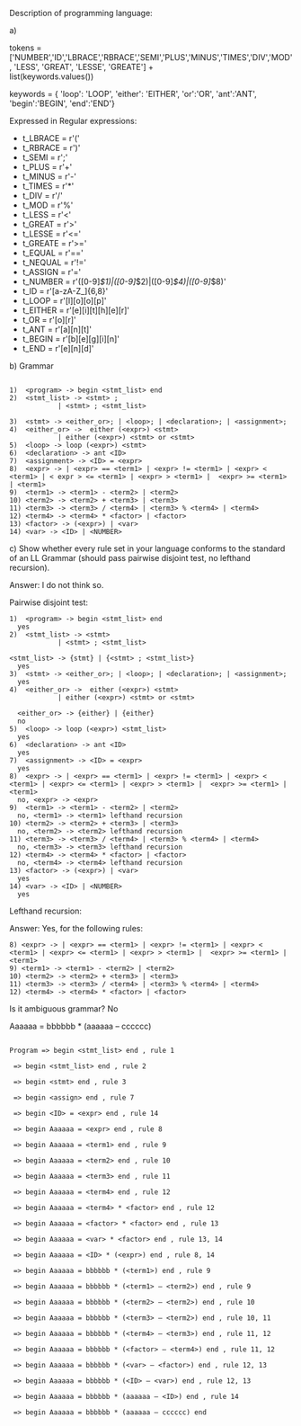 Description of programming language:

a)

tokens = ['NUMBER','ID','LBRACE','RBRACE','SEMI','PLUS','MINUS','TIMES','DIV','MOD', 'LESS', 'GREAT', 'LESSE', 'GREATE'] + \
  list(keywords.values())

keywords = { 'loop': 'LOOP', 'either': 'EITHER', 'or':'OR',
            'ant':'ANT', 'begin':'BEGIN', 'end':'END'} 

Expressed in Regular expressions:

- t_LBRACE = r'\('
- t_RBRACE = r'\)'
- t_SEMI = r';'
- t_PLUS = r'\+'
- t_MINUS = r'-'
- t_TIMES = r'\*'
- t_DIV = r'/'
- t_MOD = r'\%'
- t_LESS = r'<'
- t_GREAT = r'>'
- t_LESSE = r'<='
- t_GREATE = r'>='
- t_EQUAL = r'=='
- t_NEQUAL = r'!='
- t_ASSIGN = r'='
- t_NUMBER = r'([0-9]*\$1)|([0-9]*\$2)|([0-9]*\$4)|([0-9]*\$8)'
- t_ID = r'[a-zA-Z_]{6,8}'
- t_LOOP = r'[l][o][o][p]'
- t_EITHER = r'[e][i][t][h][e][r]'
- t_OR = r'[o][r]'
- t_ANT = r'[a][n][t]'
- t_BEGIN = r'[b][e][g][i][n]'
- t_END = r'[e][n][d]'

b) Grammar

```

1)	<program> -> begin <stmt_list> end
2)	<stmt_list> -> <stmt> ;
			| <stmt> ; <stmt_list>

3)	<stmt> -> <either_or>; | <loop>; | <declaration>; | <assignment>;
4)	<either_or> ->  either (<expr>) <stmt>
 			| either (<expr>) <stmt> or <stmt>
5)	<loop> -> loop (<expr>) <stmt>
6)	<declaration> -> ant <ID>
7)	<assignment> -> <ID> = <expr>
8)	<expr> -> | <expr> == <term1> | <expr> != <term1> | <expr> < <term1> | < expr > <= <term1> | <expr> > <term1> |  <expr> >= <term1> | <term1>
9)	<term1> -> <term1> - <term2> | <term2>
10)	<term2> -> <term2> + <term3> | <term3>
11)	<term3> -> <term3> / <term4> | <term3> % <term4> | <term4>
12)	<term4> -> <term4> * <factor> | <factor>
13)	<factor> -> (<expr>) | <var>
14)	<var> -> <ID> | <NUMBER>

```
c) Show whether every rule set in your language conforms to the standard of an LL Grammar (should pass pairwise disjoint test, no lefthand recursion).

Answer: I do not think so.

Pairwise disjoint test: 

```
1)	<program> -> begin <stmt_list> end
  yes
2)	<stmt_list> -> <stmt>
			| <stmt> ; <stmt_list>

<stmt_list> -> {stmt} | {<stmt> ; <stmt_list>}
  yes
3)	<stmt> -> <either_or>; | <loop>; | <declaration>; | <assignment>;
  yes
4)	<either_or> ->  either (<expr>) <stmt>
 			| either (<expr>) <stmt> or <stmt>

  <either_or> -> {either} | {either}
  no
5)	<loop> -> loop (<expr>) <stmt_list>
  yes
6)	<declaration> -> ant <ID>
  yes
7)	<assignment> -> <ID> = <expr>
  yes
8)	<expr> -> | <expr> == <term1> | <expr> != <term1> | <expr> < <term1> | <expr> <= <term1> | <expr> > <term1> |  <expr> >= <term1> | <term1>
  no, <expr> -> <expr>  
9)	<term1> -> <term1> - <term2> | <term2>
  no, <term1> -> <term1> lefthand recursion
10)	<term2> -> <term2> + <term3> | <term3>
  no, <term2> -> <term2> lefthand recursion
11)	<term3> -> <term3> / <term4> | <term3> % <term4> | <term4>
  no, <term3> -> <term3> lefthand recursion
12)	<term4> -> <term4> * <factor> | <factor>
  no, <term4> -> <term4> lefthand recursion
13)	<factor> -> (<expr>) | <var>
  yes
14)	<var> -> <ID> | <NUMBER>
  yes

```
Lefthand recursion:

Answer: Yes, for the following rules:

```
8) <expr> -> | <expr> == <term1> | <expr> != <term1> | <expr> < <term1> | <expr> <= <term1> | <expr> > <term1> |  <expr> >= <term1> | <term1>
9) <term1> -> <term1> - <term2> | <term2>
10) <term2> -> <term2> + <term3> | <term3>
11) <term3> -> <term3> / <term4> | <term3> % <term4> | <term4>
12) <term4> -> <term4> * <factor> | <factor>

```
Is it ambiguous grammar? No

Aaaaaa = bbbbbb * (aaaaaa – cccccc)
```

Program => begin <stmt_list> end , rule 1

 => begin <stmt_list> end , rule 2

 => begin <stmt> end , rule 3

 => begin <assign> end , rule 7

 => begin <ID> = <expr> end , rule 14

 => begin Aaaaaa = <expr> end , rule 8

 => begin Aaaaaa = <term1> end , rule 9

 => begin Aaaaaa = <term2> end , rule 10

 => begin Aaaaaa = <term3> end , rule 11

 => begin Aaaaaa = <term4> end , rule 12

 => begin Aaaaaa = <term4> * <factor> end , rule 12

 => begin Aaaaaa = <factor> * <factor> end , rule 13

 => begin Aaaaaa = <var> * <factor> end , rule 13, 14

 => begin Aaaaaa = <ID> * (<expr>) end , rule 8, 14 

 => begin Aaaaaa = bbbbbb * (<term1>) end , rule 9 

 => begin Aaaaaa = bbbbbb * (<term1> – <term2>) end , rule 9 

 => begin Aaaaaa = bbbbbb * (<term2> – <term2>) end , rule 10

 => begin Aaaaaa = bbbbbb * (<term3> – <term2>) end , rule 10, 11 
	
 => begin Aaaaaa = bbbbbb * (<term4> – <term3>) end , rule 11, 12 

 => begin Aaaaaa = bbbbbb * (<factor> – <term4>) end , rule 11, 12 

 => begin Aaaaaa = bbbbbb * (<var> – <factor>) end , rule 12, 13 

 => begin Aaaaaa = bbbbbb * (<ID> – <var>) end , rule 12, 13 

 => begin Aaaaaa = bbbbbb * (aaaaaa – <ID>) end , rule 14 

 => begin Aaaaaa = bbbbbb * (aaaaaa – cccccc) end 
```
